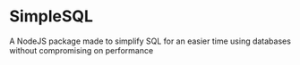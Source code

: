 # SimpleSQL
A NodeJS package made to simplify SQL for an easier time using databases without compromising on performance
